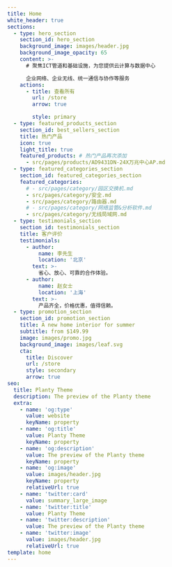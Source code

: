 ```yaml
---
title: Home
white_header: true
sections:
  - type: hero_section
    section_id: hero_section
    background_image: images/header.jpg
    background_image_opacity: 65
    content: >-
      # 聚焦ICT管道和基础设施，为您提供云计算与数据中心

      企业网络、企业无线、统一通信与协作等服务
    actions:
      - title: 查看所有
        url: /store
        arrow: true

        style: primary
  - type: featured_products_section
    section_id: best_sellers_section
    title: 热门产品
    icon: true
    light_title: true
    featured_products: # 热门产品再次添加
      - src/pages/products/AD9431DN-24X万兆中心AP.md
  - type: featured_categories_section
    section_id: featured_categories_section
    featured_categories:
      # - src/pages/category/园区交换机.md
      - src/pages/category/安全.md
      - src/pages/category/路由器.md
      # - src/pages/category/网络监管&分析软件.md
      - src/pages/category/无线局域网.md
  - type: testimonials_section
    section_id: testimonials_section
    title: 客户评价
    testimonials:
      - author:
          name: 李先生
          location: '北京'
        text: >-
          省心、放心、可靠的合作体验。
      - author:
          name: 赵女士
          location: '上海'
        text: >-
          产品齐全，价格优惠，值得信赖。
  - type: promotion_section
    section_id: promotion_section
    title: A new home interior for summer
    subtitle: from $149.99
    image: images/promo.jpg
    background_image: images/leaf.svg
    cta:
      title: Discover
      url: /store
      style: secondary
      arrow: true
seo:
  title: Planty Theme
  description: The preview of the Planty theme
  extra:
    - name: 'og:type'
      value: website
      keyName: property
    - name: 'og:title'
      value: Planty Theme
      keyName: property
    - name: 'og:description'
      value: The preview of the Planty theme
      keyName: property
    - name: 'og:image'
      value: images/header.jpg
      keyName: property
      relativeUrl: true
    - name: 'twitter:card'
      value: summary_large_image
    - name: 'twitter:title'
      value: Planty Theme
    - name: 'twitter:description'
      value: The preview of the Planty theme
    - name: 'twitter:image'
      value: images/header.jpg
      relativeUrl: true
template: home
---
```

